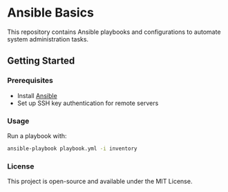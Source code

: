 # Ansible Basics

This repository contains Ansible playbooks and configurations to automate system administration tasks.

## Getting Started

### Prerequisites
- Install [Ansible](https://docs.ansible.com/ansible/latest/installation_guide/intro_installation.html)
- Set up SSH key authentication for remote servers

### Usage

Run a playbook with:
```bash
ansible-playbook playbook.yml -i inventory
```

### License
This project is open-source and available under the MIT License.


